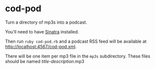 cod-pod
=======

Turn a directory of mp3s into a podcast.

You'll need to have [Sinatra](http://www.sinatrarb.com/) installed.

Then run `ruby cod-pod.rb` and a podcast RSS feed will be available at [http://localhost:4567/cod-pod.xml](http://localhost:4567/cod-pod.xml).

There will be one item per mp3 file in the `mp3s` subdirectory. These files should be named _title_-_description_.mp3
